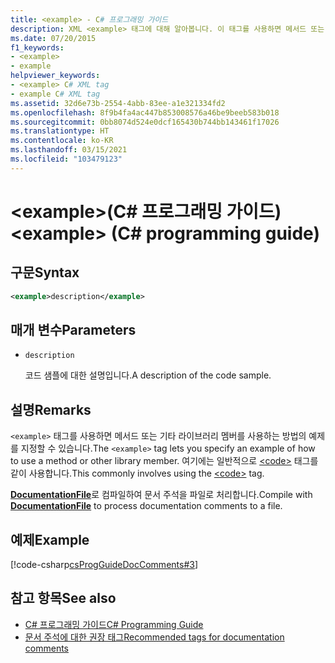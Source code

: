 ```yaml
---
title: <example> - C# 프로그래밍 가이드
description: XML <example> 태그에 대해 알아봅니다. 이 태그를 사용하면 메서드 또는 기타 라이브러리 멤버를 사용하는 방법의 예제를 지정할 수 있습니다.
ms.date: 07/20/2015
f1_keywords:
- <example>
- example
helpviewer_keywords:
- <example> C# XML tag
- example C# XML tag
ms.assetid: 32d6e73b-2554-4abb-83ee-a1e321334fd2
ms.openlocfilehash: 8f9b4fa4ac447b853008576a46be9beeb583b018
ms.sourcegitcommit: 0bb8074d524e0dcf165430b744bb143461f17026
ms.translationtype: HT
ms.contentlocale: ko-KR
ms.lasthandoff: 03/15/2021
ms.locfileid: "103479123"
---
```

# <a name="example-c-programming-guide"></a><span data-ttu-id="a6487-105">\<example>(C# 프로그래밍 가이드)</span><span class="sxs-lookup"><span data-stu-id="a6487-105">\<example> (C# programming guide)</span></span>

## <a name="syntax"></a><span data-ttu-id="a6487-106">구문</span><span class="sxs-lookup"><span data-stu-id="a6487-106">Syntax</span></span>

```xml
<example>description</example>
```

## <a name="parameters"></a><span data-ttu-id="a6487-107">매개 변수</span><span class="sxs-lookup"><span data-stu-id="a6487-107">Parameters</span></span>

- `description`

  <span data-ttu-id="a6487-108">코드 샘플에 대한 설명입니다.</span><span class="sxs-lookup"><span data-stu-id="a6487-108">A description of the code sample.</span></span>

## <a name="remarks"></a><span data-ttu-id="a6487-109">설명</span><span class="sxs-lookup"><span data-stu-id="a6487-109">Remarks</span></span>

<span data-ttu-id="a6487-110">`<example>` 태그를 사용하면 메서드 또는 기타 라이브러리 멤버를 사용하는 방법의 예제를 지정할 수 있습니다.</span><span class="sxs-lookup"><span data-stu-id="a6487-110">The `<example>` tag lets you specify an example of how to use a method or other library member.</span></span> <span data-ttu-id="a6487-111">여기에는 일반적으로 [\<code>](./code.md) 태그를 같이 사용합니다.</span><span class="sxs-lookup"><span data-stu-id="a6487-111">This commonly involves using the [\<code>](./code.md) tag.</span></span>

<span data-ttu-id="a6487-112">[**DocumentationFile**](../../language-reference/compiler-options/output.md#documentationfile)로 컴파일하여 문서 주석을 파일로 처리합니다.</span><span class="sxs-lookup"><span data-stu-id="a6487-112">Compile with [**DocumentationFile**](../../language-reference/compiler-options/output.md#documentationfile) to process documentation comments to a file.</span></span>

## <a name="example"></a><span data-ttu-id="a6487-113">예제</span><span class="sxs-lookup"><span data-stu-id="a6487-113">Example</span></span>

[!code-csharp[csProgGuideDocComments#3](~/samples/snippets/csharp/VS_Snippets_VBCSharp/csProgGuideDocComments/CS/DocComments.cs#3)]

## <a name="see-also"></a><span data-ttu-id="a6487-114">참고 항목</span><span class="sxs-lookup"><span data-stu-id="a6487-114">See also</span></span>

- [<span data-ttu-id="a6487-115">C# 프로그래밍 가이드</span><span class="sxs-lookup"><span data-stu-id="a6487-115">C# Programming Guide</span></span>](../index.md)
- [<span data-ttu-id="a6487-116">문서 주석에 대한 권장 태그</span><span class="sxs-lookup"><span data-stu-id="a6487-116">Recommended tags for documentation comments</span></span>](./recommended-tags-for-documentation-comments.md)
